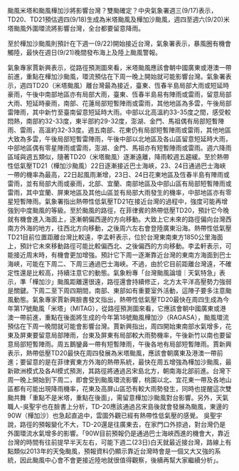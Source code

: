 颱風米塔和颱風樺加沙將影響台灣？雙颱確定？中央氣象署週三(9/17)表示，TD20、TD21預估週四(9/18)生成為米塔颱風及樺加沙颱風，週四至週六(9/20)米塔颱風外圍環流將影響台灣，全台都要留意降雨。

至於樺加沙颱風則預計在下週一(9/22)開始接近台灣，氣象署表示，暴風圈有機會觸陸，最快在週日(9/21)晚間發布海上及陸上颱風警報。

氣象專家賈新興表示，從路徑預測圖來看，米塔颱風應該會朝中國廣東或港澳一帶前進，重點在樺加沙颱風，環流預估在下周一晚上開始就可能影響台灣。氣象署表示，週四TD20（米塔颱風）離台灣最為接近，臺東、恆春半島局部大雨或短延時豪雨，午後中南部地區亦有局部大雨，臺東、恆春半島易有陣雨或雷雨，留意局部大雨、短延時豪雨，南部、花蓮局部短暫陣雨或雷雨，其他地區為多雲，午後局部雷陣雨，其中新竹至臺南留意短延時大雨。中部以北高溫約33-35度之間，感受較悶熱，南部約32-33度，東半部約29-32度，澎湖、金門、馬祖偶有局部短暫陣雨、雷雨，高溫約32-33度。週五南部、花東仍有局部短暫陣雨或雷雨，其他地區大致為多雲，午後局部短暫雷陣雨，午後中部以北地區及各山區留意短延時大雨，中部地區偶有零星陣雨或雷雨，澎湖、金門、馬祖亦有短暫陣雨或雷雨。週六降雨區域與週五類似，隨著TD20（米塔颱風）逐漸遠離，降雨較週五趨緩。至於熱帶性低氣壓TD21（樺加沙颱風）22日逐漸接近巴士海峽，23、24日通過巴士海峽一帶的機率為最高，22日起風雨漸增，23日、24日花東地區及恆春半島有陣雨或雷雨，並有局部大雨或豪雨，北部、宜蘭、南部地區及中部山區有局部短暫陣雨或雷雨，其中宜蘭、屏東地區及其他山區並有局部大雨發生的機率，中部地區亦有零星短暫陣雨。氣象署指出熱帶性低氣壓TD21在接近台灣的過程中，強度可能再增強到中度颱風的等級。至於颱風的路徑，在菲律賓的熱帶低壓TD20，預計它今晚就有機會進入海面上，逐漸朝偏西邊的方向移動。大致上它未來的路徑偏向台灣西南方外海的地方，往西北方向移動，之後周六左右會登陸廣東沿海。熱帶性低氣壓TD21目前位置距離台灣比較遠，李孟軒表示，位於台灣東南東方1850公里海面上，預計它未來移動路徑可能比較偏西北、之後偏西的方向移動。李孟軒表示，可能接近周末時，有機會更加增強。預計它下周一逐漸靠近台灣的東南方海面到巴士海峽，可能在下周二、下周三通過巴士海峽。不過，由於它目前距離台灣遠，不確定性還是比較高，持續注意它的動態。氣象粉專「台灣颱風論壇｜天氣特急」表示，準「樺加沙」颱風距離還很遠，路徑還會持續修正，北方太平洋高壓勢力強弱是關鍵。下周二至下周四期間，南部、東部如有重要室外活動，這陣子要多注意颱風動態。氣象專家賈新興臉書發文指出，熱帶性低氣壓TD20最快在周四生成為今年第17號颱風「米塔」（MITAG），從路徑預測圖來看，它應該會朝中國廣東或港澳一帶前進，重點在後面將生成的今年第18號颱風樺加沙（RAGASA），颱風環流預估在下周一晚間就可能會影響台灣。賈新興指出，周四開始東南部水氣增多，花東及屏東要留意局部陣雨，台東及屏東有局部較大雨勢機率，午後新竹以南也要留意局部短暫陣雨。周五鵝鑾鼻一帶有短暫陣雨，午後各地有局部短暫陣雨。賈新興表示，熱帶低壓TD20最快在周四發展為米塔颱風，應該會朝廣東及港澳一帶前進；要留意的是在菲律賓東方外海的熱帶系統，最快在周五增強為樺加沙颱風，最新歐洲模式及各AI模式預測，其路徑將通過呂宋島北方，朝南海北部前進。台灣下周一晚上開始到下周二，即會受到颱風環流影響，桃園以北、宜花東一帶及各地山區都有可能出現降雨機率，花東及高屏山區恐有較大雨勢發生，同時也提醒這次雙颱共舞「重點不是米塔，重點在後面」，需留意樺加沙颱風對台影響。另外，天氣職人-吳聖宇也在臉書上分析，TD-20應該通過呂宋島後就會發展為颱風，東邊的90W（樺加沙）也急起直追中，雲圖外觀已經有熱帶性低氣壓的感覺。
吳聖宇說，路徑的預報變化不大，TD-20還是往廣東去，在家門口外掠過，對台灣仍是外圍環流水氣增多的影響。「90W目前預報仍是通過巴士海峽西進的機會大，靠近台灣的時間有往前提早半天左右，可能下週二(23日)白天就最近接台灣，路線上有點類似2013年的天兔颱風，預報資料仍顯示靠近台灣時會是一個又大又強的系統，因此颱風中心會不會更接近陸地就很值得觀察，後續再幫大家繼續分析」。